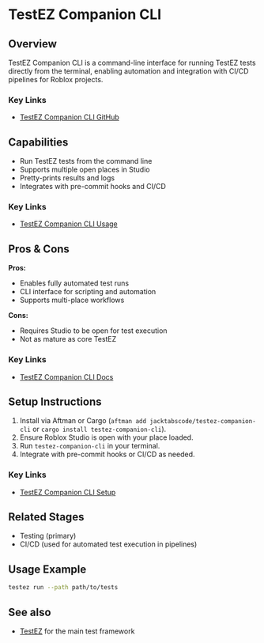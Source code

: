 # TestEZ Companion CLI

## Overview
TestEZ Companion CLI is a command-line interface for running TestEZ tests directly from the terminal, enabling automation and integration with CI/CD pipelines for Roblox projects.

### Key Links
- [TestEZ Companion CLI GitHub](https://github.com/jackTabsCode/testez-companion-cli)

## Capabilities
- Run TestEZ tests from the command line
- Supports multiple open places in Studio
- Pretty-prints results and logs
- Integrates with pre-commit hooks and CI/CD

### Key Links
- [TestEZ Companion CLI Usage](https://github.com/jackTabsCode/testez-companion-cli)

## Pros & Cons
**Pros:**
- Enables fully automated test runs
- CLI interface for scripting and automation
- Supports multi-place workflows

**Cons:**
- Requires Studio to be open for test execution
- Not as mature as core TestEZ

### Key Links
- [TestEZ Companion CLI Docs](https://github.com/jackTabsCode/testez-companion-cli)

## Setup Instructions
1. Install via Aftman or Cargo (`aftman add jacktabscode/testez-companion-cli` or `cargo install testez-companion-cli`).
2. Ensure Roblox Studio is open with your place loaded.
3. Run `testez-companion-cli` in your terminal.
4. Integrate with pre-commit hooks or CI/CD as needed.

### Key Links
- [TestEZ Companion CLI Setup](https://github.com/jackTabsCode/testez-companion-cli)

## Related Stages
- Testing (primary)
- CI/CD (used for automated test execution in pipelines) 

## Usage Example
```sh
testez run --path path/to/tests
```

## See also
- [TestEZ](./TestEZ.md) for the main test framework 